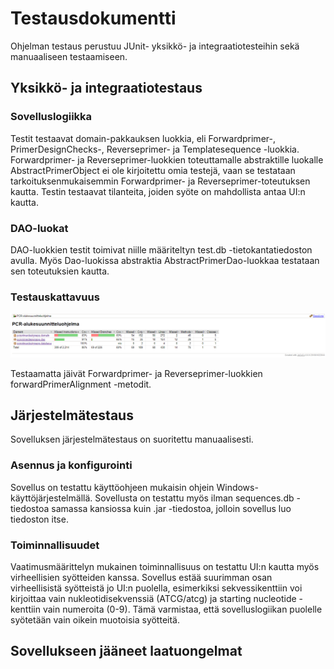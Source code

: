 # Testausdokumentti

Ohjelman testaus perustuu JUnit- yksikkö- ja integraatiotesteihin sekä manuaaliseen testaamiseen.

## Yksikkö- ja integraatiotestaus

### Sovelluslogiikka

Testit testaavat domain-pakkauksen luokkia, eli Forwardprimer-, PrimerDesignChecks-, Reverseprimer- ja Templatesequence -luokkia. Forwardprimer- ja Reverseprimer-luokkien toteuttamalle abstraktille luokalle AbstractPrimerObject ei ole kirjoitettu omia testejä, vaan se testataan tarkoituksenmukaisemmin Forwardprimer- ja Reverseprimer-toteutuksen kautta. Testin testaavat tilanteita, joiden syöte on mahdollista antaa UI:n kautta.

### DAO-luokat

DAO-luokkien testit toimivat niille määriteltyn test.db -tietokantatiedoston avulla. Myös Dao-luokissa abstraktia AbstractPrimerDao-luokkaa testataan sen toteutuksien kautta.

### Testauskattavuus

<img src="https://raw.githubusercontent.com/Karttune/otm-harjoitustyo/master/dokumentaatio/testikattavuus.png" width="800">

Testaamatta jäivät Forwardprimer- ja Reverseprimer-luokkien forwardPrimerAlignment -metodit.

## Järjestelmätestaus

Sovelluksen järjestelmätestaus on suoritettu manuaalisesti.

### Asennus ja konfigurointi

Sovellus on testattu käyttöohjeen mukaisin ohjein Windows-käyttöjärjestelmällä. Sovellusta on testattu myös ilman sequences.db -tiedostoa samassa kansiossa kuin .jar -tiedostoa, jolloin sovellus luo tiedoston itse.

### Toiminnallisuudet

Vaatimusmäärittelyn mukainen toiminnallisuus on testattu UI:n kautta myös virheellisien syötteiden kanssa. Sovellus estää suurimman osan virheellisistä syötteistä jo UI:n puolella, esimerkiksi sekvessikenttiin voi kirjoittaa vain nukleotidisekvenssiä (ATCG/atcg) ja starting nucleotide -kenttiin vain numeroita (0-9). Tämä varmistaa, että sovelluslogiikan puolelle syötetään vain oikein muotoisia syötteitä.

## Sovellukseen jääneet laatuongelmat

